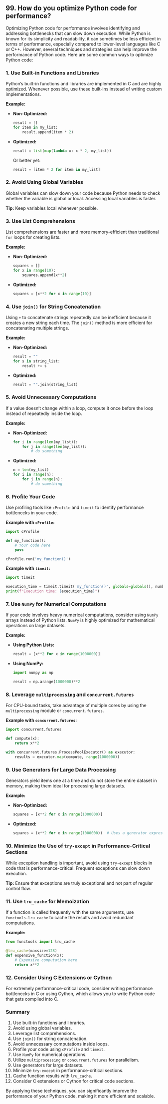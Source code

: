 ## 99. How do you optimize Python code for performance?


Optimizing Python code for performance involves identifying and addressing bottlenecks that can slow down execution. While Python is known for its simplicity and readability, it can sometimes be less efficient in terms of performance, especially compared to lower-level languages like C or C++. However, several techniques and strategies can help improve the performance of Python code. Here are some common ways to optimize Python code:

### 1. **Use Built-in Functions and Libraries**

Python’s built-in functions and libraries are implemented in C and are highly optimized. Whenever possible, use these built-ins instead of writing custom implementations.

**Example:**
- **Non-Optimized:**
  ```python
  result = []
  for item in my_list:
      result.append(item * 2)
  ```
- **Optimized:**
  ```python
  result = list(map(lambda x: x * 2, my_list))
  ```
  Or better yet:
  ```python
  result = [item * 2 for item in my_list]
  ```

### 2. **Avoid Using Global Variables**

Global variables can slow down your code because Python needs to check whether the variable is global or local. Accessing local variables is faster.

**Tip:** Keep variables local whenever possible.

### 3. **Use List Comprehensions**

List comprehensions are faster and more memory-efficient than traditional `for` loops for creating lists.

**Example:**
- **Non-Optimized:**
  ```python
  squares = []
  for x in range(10):
      squares.append(x**2)
  ```
- **Optimized:**
  ```python
  squares = [x**2 for x in range(10)]
  ```

### 4. **Use `join()` for String Concatenation**

Using `+` to concatenate strings repeatedly can be inefficient because it creates a new string each time. The `join()` method is more efficient for concatenating multiple strings.

**Example:**
- **Non-Optimized:**
  ```python
  result = ""
  for s in string_list:
      result += s
  ```
- **Optimized:**
  ```python
  result = "".join(string_list)
  ```

### 5. **Avoid Unnecessary Computations**

If a value doesn’t change within a loop, compute it once before the loop instead of repeatedly inside the loop.

**Example:**
- **Non-Optimized:**
  ```python
  for i in range(len(my_list)):
      for j in range(len(my_list)):
          # do something
  ```
- **Optimized:**
  ```python
  n = len(my_list)
  for i in range(n):
      for j in range(n):
          # do something
  ```

### 6. **Profile Your Code**

Use profiling tools like `cProfile` and `timeit` to identify performance bottlenecks in your code.

**Example with `cProfile`:**
```python
import cProfile

def my_function():
    # Your code here
    pass

cProfile.run('my_function()')
```

**Example with `timeit`:**
```python
import timeit

execution_time = timeit.timeit('my_function()', globals=globals(), number=1000)
print(f"Execution time: {execution_time}")
```

### 7. **Use `NumPy` for Numerical Computations**

If your code involves heavy numerical computations, consider using `NumPy` arrays instead of Python lists. `NumPy` is highly optimized for mathematical operations on large datasets.

**Example:**
- **Using Python Lists:**
  ```python
  result = [x**2 for x in range(1000000)]
  ```
- **Using NumPy:**
  ```python
  import numpy as np

  result = np.arange(1000000)**2
  ```

### 8. **Leverage `multiprocessing` and `concurrent.futures`**

For CPU-bound tasks, take advantage of multiple cores by using the `multiprocessing` module or `concurrent.futures`.

**Example with `concurrent.futures`:**
```python
import concurrent.futures

def compute(x):
    return x**2

with concurrent.futures.ProcessPoolExecutor() as executor:
    results = executor.map(compute, range(1000000))
```

### 9. **Use Generators for Large Data Processing**

Generators yield items one at a time and do not store the entire dataset in memory, making them ideal for processing large datasets.

**Example:**
- **Non-Optimized:**
  ```python
  squares = [x**2 for x in range(1000000)]
  ```
- **Optimized:**
  ```python
  squares = (x**2 for x in range(1000000))  # Uses a generator expression
  ```

### 10. **Minimize the Use of `try-except` in Performance-Critical Sections**

While exception handling is important, avoid using `try-except` blocks in code that is performance-critical. Frequent exceptions can slow down execution.

**Tip:** Ensure that exceptions are truly exceptional and not part of regular control flow.

### 11. **Use `lru_cache` for Memoization**

If a function is called frequently with the same arguments, use `functools.lru_cache` to cache the results and avoid redundant computations.

**Example:**
```python
from functools import lru_cache

@lru_cache(maxsize=128)
def expensive_function(x):
    # Expensive computation here
    return x**2
```

### 12. **Consider Using C Extensions or Cython**

For extremely performance-critical code, consider writing performance bottlenecks in C or using Cython, which allows you to write Python code that gets compiled into C.

### Summary

1. Use built-in functions and libraries.
2. Avoid using global variables.
3. Leverage list comprehensions.
4. Use `join()` for string concatenation.
5. Avoid unnecessary computations inside loops.
6. Profile your code using `cProfile` and `timeit`.
7. Use `NumPy` for numerical operations.
8. Utilize `multiprocessing` or `concurrent.futures` for parallelism.
9. Use generators for large datasets.
10. Minimize `try-except` in performance-critical sections.
11. Cache function results with `lru_cache`.
12. Consider C extensions or Cython for critical code sections.

By applying these techniques, you can significantly improve the performance of your Python code, making it more efficient and scalable.
